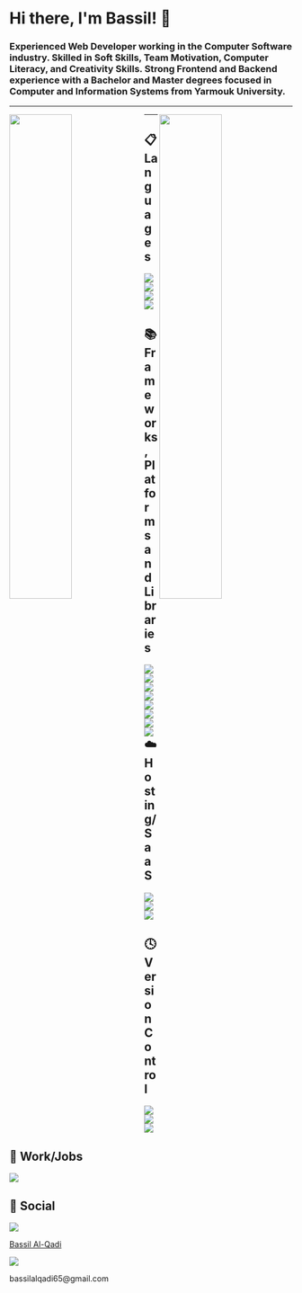 # Hi there, I'm Bassil! 👋

### Experienced Web Developer working in the Computer Software industry. Skilled in Soft Skills, Team Motivation, Computer Literacy, and Creativity Skills. Strong Frontend and Backend experience with a Bachelor and Master degrees focused in Computer and Information Systems from Yarmouk University. 

<hr />

<img align="left" width="47%" src="https://github-readme-stats.vercel.app/api?username=bassil-97&show_icons=true&theme=tokyonight" />

<img align="right" width="47%" src="https://github-readme-stats.vercel.app/api/top-langs/?username=bassil-97&layout=compact" />

<hr />

## 📋 Languages
<img align="left" src="https://img.shields.io/badge/html5-%23E34F26.svg?style=for-the-badge&logo=html5&logoColor=white" />
<img align="left" src="https://img.shields.io/badge/css3-%231572B6.svg?style=for-the-badge&logo=css3&logoColor=white" />
<img src="https://img.shields.io/badge/javascript-%23323330.svg?style=for-the-badge&logo=javascript&logoColor=%23F7DF1E" />
<img src="https://img.shields.io/badge/typescript-%23007ACC.svg?style=for-the-badge&logo=typescript&logoColor=white" />

<br />

## 📚 Frameworks, Platforms and Libraries 
<img align="left" src="https://img.shields.io/badge/bootstrap-%23563D7C.svg?style=for-the-badge&logo=bootstrap&logoColor=white" />
<img align="left" src="https://img.shields.io/badge/express.js-%23404d59.svg?style=for-the-badge&logo=express&logoColor=%2361DAFB" />
<img src="https://img.shields.io/badge/JWT-black?style=for-the-badge&logo=JSON%20web%20tokens" />

<img align="left" src="https://img.shields.io/badge/MUI-%230081CB.svg?style=for-the-badge&logo=mui&logoColor=white" />
<img align="left" src="https://img.shields.io/badge/node.js-6DA55F?style=for-the-badge&logo=node.js&logoColor=white" />
<img src="https://img.shields.io/badge/react-%2320232a.svg?style=for-the-badge&logo=react&logoColor=%2361DAFB" />

<img align="left" src="https://img.shields.io/badge/redux-%23593d88.svg?style=for-the-badge&logo=redux&logoColor=white" />
<img align="left" src="https://img.shields.io/badge/styled--components-DB7093?style=for-the-badge&logo=styled-components&logoColor=white" />

<br />

## ☁️ Hosting/SaaS

<img align="left" src="https://img.shields.io/badge/firebase-%23039BE5.svg?style=for-the-badge&logo=firebase" />
<img align="left" src="https://img.shields.io/badge/heroku-%23430098.svg?style=for-the-badge&logo=heroku&logoColor=white" />
<img src="https://img.shields.io/badge/netlify-%23000000.svg?style=for-the-badge&logo=netlify&logoColor=#00C7B7" />

<br />

## 🕓 Version Control

<img align="left" src="https://img.shields.io/badge/git-%23F05033.svg?style=for-the-badge&logo=git&logoColor=white" />
<img align="left" src="https://img.shields.io/badge/github-%23121011.svg?style=for-the-badge&logo=github&logoColor=white" />
<img src="https://img.shields.io/badge/gitlab-%23181717.svg?style=for-the-badge&logo=gitlab&logoColor=white" />

<br />

## 💼 Work/Jobs

<img src="https://img.shields.io/badge/UpWork-6FDA44?style=for-the-badge&logo=Upwork&logoColor=white" />

<br />

## 💬 Social

<div align="left">
  <img src="https://img.shields.io/badge/linkedin-%230077B5.svg?style=for-the-badge&logo=linkedin&logoColor=white" />
  <p><a href="https://www.linkedin.com/in/bassil-al-qadi-929164195/">Bassil Al-Qadi </a></p>
</div>

<div>
  <img src="https://img.shields.io/badge/Gmail-D14836?style=for-the-badge&logo=gmail&logoColor=white" />
  <p>bassilalqadi65@gmail.com</p>
</div>
